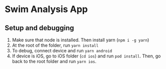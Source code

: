 # Swim Analysis App

## Setup and debugging
1. Make sure that node is installed. Then install yarn (`npm i -g yarn`)
2. At the root of the folder, run `yarn install`
3. To debug, connect device and run `yarn android`
4. If device is iOS, go to iOS folder (`cd ios`) and run `pod install`. Then, go back to the root folder and run `yarn ios`.
